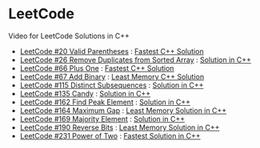 # LeetCode
Video for LeetCode Solutions in C++

- [LeetCode #20 Valid Parentheses](https://leetcode.com/problems/valid-parentheses/) : [Fastest C++ Solution](https://youtu.be/wyvEXgMW1-w)
- [LeetCode #26 Remove Duplicates from Sorted Array](https://leetcode.com/problems/remove-duplicates-from-sorted-array/) : [Solution in C++](https://youtu.be/usvzeYt8XgM)
- [LeetCode #66 Plus One](https://leetcode.com/problems/plus-one/) : [Fastest C++ Solution](https://youtu.be/IzOFx2yNnh4)
- [LeetCode #67 Add Binary](https://leetcode.com/problems/add-binary/) : [Least Memory C++ Solution](https://youtu.be/Jn3G3KaA3bo)
- [LeetCode #115 Distinct Subsequences](https://leetcode.com/problems/distinct-subsequences/) : [Solution in C++](https://youtu.be/afkOysxeJlQ)
- [LeetCode #135 Candy](https://leetcode.com/problems/candy/) : [Solution in C++](https://youtu.be/rEKMA2lKey8)
- [LeetCode #162 Find Peak Element](https://leetcode.com/problems/find-peak-element/) : [Solution in C++](https://youtu.be/kX7vylYUv-E)
- [LeetCode #164 Maximum Gap](https://leetcode.com/problems/maximum-gap/) : [Least Memory Solution in C++](https://youtu.be/_YOgDVIQS3o)
- [LeetCode #169 Majority Element](https://leetcode.com/problems/majority-element/) : [Solution in C++](https://youtu.be/qh6DzPPOEKk)
- [LeetCode #190 Reverse Bits](https://leetcode.com/problems/reverse-bits/) : [Least Memory Solution in C++](https://youtu.be/Cvv0PEUdUPA)
- [LeetCode #231 Power of Two](https://leetcode.com/problems/power-of-two/) : [Fastest Solution in C++](https://youtu.be/FUyxYAS9wOw)

